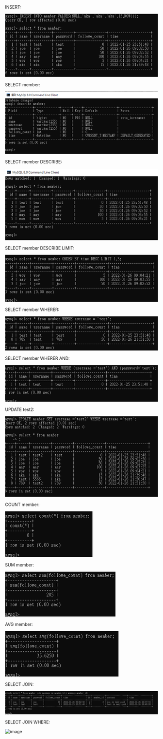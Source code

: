 INSERT:

![image](https://github.com/poc0204/wehelp-assignments/blob/main/week-5/INSERT.bmp)

SELECT member:

![image](https://github.com/poc0204/wehelp-assignments/blob/main/week-5/member.bmp)

SELECT member DESCRIBE:

![image](https://github.com/poc0204/wehelp-assignments/blob/main/week-5/DESCRIBE.bmp)


SELECT member DESCRIBE LIMIT:

![image](https://github.com/poc0204/wehelp-assignments/blob/main/week-5/LIMIT.bmp)

SELECT member WHERER:

![image](https://github.com/poc0204/wehelp-assignments/blob/main/week-5/WHERER.bmp)

SELECT member WHERER AND:

![image](https://github.com/poc0204/wehelp-assignments/blob/main/week-5/WHEREAND.bmp)

UPDATE test2:

![image](https://github.com/poc0204/wehelp-assignments/blob/main/week-5/UPDATE.bmp)

COUNT member:

![image](https://github.com/poc0204/wehelp-assignments/blob/main/week-5/COUNT.bmp)

SUM member:

![image](https://github.com/poc0204/wehelp-assignments/blob/main/week-5/SUM.bmp)

AVG member:

![image](https://github.com/poc0204/wehelp-assignments/blob/main/week-5/AVG.bmp)

SELECT JOIN:

![image](https://github.com/poc0204/wehelp-assignments/blob/main/week-5/JOIN.bmp)

SELECT JOIN WHERE:

![image](https://github.com/poc0204/wehelp-assignments/blob/main/week-5/JOINWHERE.bmp)
